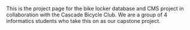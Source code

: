 This is the project page for the bike locker database and CMS project in collaboration with the Cascade Bicycle Club. We are a group of 4 informatics students who take this on as our capstone project.

